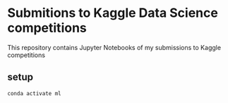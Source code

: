 # Submitions to Kaggle Data Science competitions

This repository contains Jupyter Notebooks of my submissions to Kaggle competitions

## setup

```bash
conda activate ml
```
